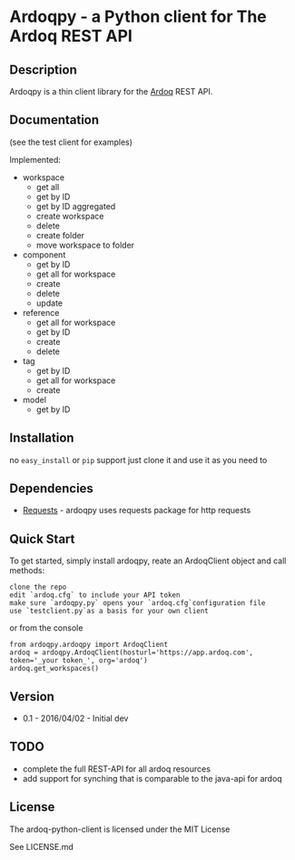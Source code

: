 # Ardoqpy - a Python client for The Ardoq REST API

## Description

Ardoqpy is a thin client library for the [Ardoq](https://ardoq.com) REST API.

## Documentation
(see the test client for examples)

Implemented:
- workspace
    - get all
    - get by ID
    - get by ID aggregated
    - create workspace
    - delete
    - create folder
    - move workspace to folder
- component
    - get by ID
    - get all for workspace
    - create
    - delete
    - update
- reference
    - get all for workspace
    - get by ID
    - create
    - delete
- tag
    - get by ID
    - get all for workspace
    - create
- model
    - get by ID


## Installation

no `easy_install` or `pip` support
just clone it and use it as you need to

## Dependencies

- [Requests](https://github.com/kennethreitz/requests) - ardoqpy uses requests package for http requests


## Quick Start
To get started, simply install ardoqpy, reate an ArdoqClient object and call methods:

    clone the repo
    edit `ardoq.cfg` to include your API token
    make sure `ardoqpy.py` opens your `ardoq.cfg`configuration file
    use `testclient.py`as a basis for your own client

or from the console

    from ardoqpy.ardoqpy import ArdoqClient
    ardoq = ardoqpy.ArdoqClient(hosturl='https://app.ardoq.com', token='_your token_', org='ardoq')
    ardoq.get_workspaces()

## Version

- 0.1 - 2016/04/02 - Initial dev

## TODO
- complete the full REST-API for all ardoq resources
- add support for synching that is comparable to the java-api for ardoq

## License
The ardoq-python-client is licensed under the MIT License

See LICENSE.md
